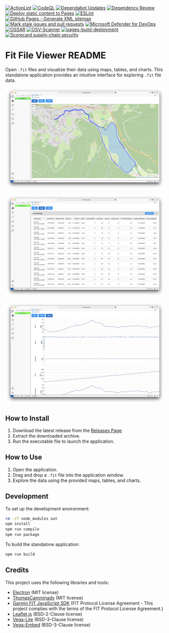 [![ActionLint](https://github.com/Nick2bad4u/FitFileViewer/actions/workflows/ActionLint.yml/badge.svg)](https://github.com/Nick2bad4u/FitFileViewer/actions/workflows/ActionLint.yml)
[![CodeQL](https://github.com/Nick2bad4u/FitFileViewer/actions/workflows/codeql.yml/badge.svg)](https://github.com/Nick2bad4u/FitFileViewer/actions/workflows/codeql.yml)
[![Dependabot Updates](https://github.com/Nick2bad4u/FitFileViewer/actions/workflows/dependabot/dependabot-updates/badge.svg)](https://github.com/Nick2bad4u/FitFileViewer/actions/workflows/dependabot/dependabot-updates)
[![Dependency Review](https://github.com/Nick2bad4u/FitFileViewer/actions/workflows/dependency-review.yml/badge.svg)](https://github.com/Nick2bad4u/FitFileViewer/actions/workflows/dependency-review.yml)
[![Deploy static content to Pages](https://github.com/Nick2bad4u/FitFileViewer/actions/workflows/static.yml/badge.svg)](https://github.com/Nick2bad4u/FitFileViewer/actions/workflows/static.yml)
[![ESLint](https://github.com/Nick2bad4u/FitFileViewer/actions/workflows/eslint.yml/badge.svg)](https://github.com/Nick2bad4u/FitFileViewer/actions/workflows/eslint.yml)
[![GitHub Pages - Generate XML sitemap](https://github.com/Nick2bad4u/FitFileViewer/actions/workflows/sitemap.yml/badge.svg)](https://github.com/Nick2bad4u/FitFileViewer/actions/workflows/sitemap.yml)
[![Mark stale issues and pull requests](https://github.com/Nick2bad4u/FitFileViewer/actions/workflows/stale.yml/badge.svg)](https://github.com/Nick2bad4u/FitFileViewer/actions/workflows/stale.yml)
[![Microsoft Defender for DevOps](https://github.com/Nick2bad4u/FitFileViewer/actions/workflows/defender.yml/badge.svg)](https://github.com/Nick2bad4u/FitFileViewer/actions/workflows/defender.yml)
[![OSSAR](https://github.com/Nick2bad4u/FitFileViewer/actions/workflows/ossar.yml/badge.svg)](https://github.com/Nick2bad4u/FitFileViewer/actions/workflows/ossar.yml)
[![OSV-Scanner](https://github.com/Nick2bad4u/FitFileViewer/actions/workflows/osv-scanner.yml/badge.svg)](https://github.com/Nick2bad4u/FitFileViewer/actions/workflows/osv-scanner.yml)
[![pages-build-deployment](https://github.com/Nick2bad4u/FitFileViewer/actions/workflows/pages/pages-build-deployment/badge.svg)](https://github.com/Nick2bad4u/FitFileViewer/actions/workflows/pages/pages-build-deployment)
[![Scorecard supply-chain security](https://github.com/Nick2bad4u/FitFileViewer/actions/workflows/scorecards.yml/badge.svg)](https://github.com/Nick2bad4u/FitFileViewer/actions/workflows/scorecards.yml)

# Fit File Viewer README

Open `.fit` files and visualize their data using maps, tables, and charts. This standalone application provides an intuitive interface for exploring `.fit` file data.

![Map](electron-app/screenshots/map.png)

![Table](electron-app/screenshots/data.png)

![Charts](electron-app/screenshots/chart.png)

## How to Install

1. Download the latest release from the [Releases Page](https://github.com/Nick2bad4u/FitFileViewer/releases).
2. Extract the downloaded archive.
3. Run the executable file to launch the application.

## How to Use

1. Open the application.
2. Drag and drop a `.fit` file into the application window.
3. Explore the data using the provided maps, tables, and charts.

## Development

To set up the development environment:

```bash
rm -rf node_modules out
npm install
npm run compile
npm run package
```

To build the standalone application:

```bash
npm run build
```

## Credits

This project uses the following libraries and tools:

- [Electron](https://www.electronjs.org/) (MIT license)
- [ThomasCamminady](https://github.com/thomascamminady/fit-viewer) (MIT license)
- [Garmin FIT JavaScript SDK](https://github.com/garmin/fit-javascript-sdk) (FIT Protocol License Agreement - This project complies with the terms of the FIT Protocol License Agreement.)
- [Leaflet.js](https://leafletjs.com) (BSD-2-Clause license)
- [Vega-Lite](https://vega.github.io/vega-lite/) (BSD-3-Clause license)
- [Vega-Embed](https://github.com/vega/vega-embed) (BSD-3-Clause license)

